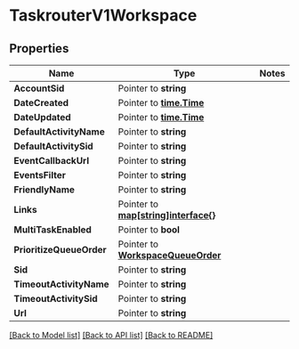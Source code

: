 # TaskrouterV1Workspace

## Properties
Name | Type | Notes
------------ | ------------- | -------------
**AccountSid** | Pointer to **string** | 
**DateCreated** | Pointer to [**time.Time**](time.Time.md) | 
**DateUpdated** | Pointer to [**time.Time**](time.Time.md) | 
**DefaultActivityName** | Pointer to **string** | 
**DefaultActivitySid** | Pointer to **string** | 
**EventCallbackUrl** | Pointer to **string** | 
**EventsFilter** | Pointer to **string** | 
**FriendlyName** | Pointer to **string** | 
**Links** | Pointer to [**map[string]interface{}**](.md) | 
**MultiTaskEnabled** | Pointer to **bool** | 
**PrioritizeQueueOrder** | Pointer to [**WorkspaceQueueOrder**](workspace_queue_order.md) | 
**Sid** | Pointer to **string** | 
**TimeoutActivityName** | Pointer to **string** | 
**TimeoutActivitySid** | Pointer to **string** | 
**Url** | Pointer to **string** | 

[[Back to Model list]](../README.md#documentation-for-models) [[Back to API list]](../README.md#documentation-for-api-endpoints) [[Back to README]](../README.md)


